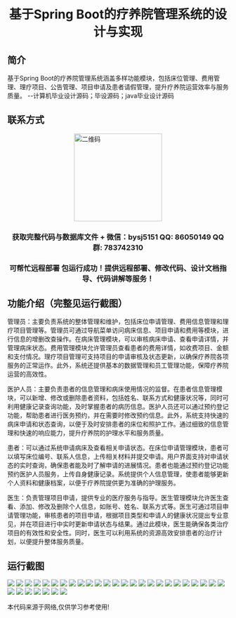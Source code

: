 <p><h1 align="center">基于Spring Boot的疗养院管理系统的设计与实现</h1></p>

## 简介
基于Spring Boot的疗养院管理系统涵盖多样功能模块，包括床位管理、费用管理、理疗项目、公告管理、项目申请及患者请假管理，提升疗养院运营效率与服务质量。    --计算机毕业设计源码；毕设源码；java毕业设计源码


## 联系方式
<img src="https://bs-1329754181.cos.ap-shanghai.myqcloud.com/wx.jpg" alt="二维码" style="display: block; margin: 0 auto;" width="200px">
<p><h3 align="center">获取完整代码与数据库文件 + 微信：bysj5151 QQ: 86050149 QQ群: 783742310</h3></p>
<p><h3 align="center">可帮忙远程部署 包运行成功！提供远程部署、修改代码、设计文档指导、代码讲解等服务！</h3></p>

## 功能介绍（完整见运行截图）
管理员：主要负责系统的整体管理和维护，包括床位申请管理、费用信息管理和理疗项目管理等。管理员可通过导航菜单访问病床信息、项目申请和费用等模块，进行信息的增删改查操作。在病床管理模块，可以审核病床申请、查看申请详情，并管理病床状态。费用管理模块允许管理员查看患者的费用详情，如收费项目、金额和支付情况。理疗项目管理可支持项目的申请审核及状态更新，以确保疗养院各项服务的正常运作。此外，系统还提供基本的数据管理和员工管理功能，保障疗养院运营的高效性。

医护人员：主要负责患者的信息管理和病床使用情况的监督。在患者信息管理模块，可以新增、修改或删除患者资料，包括姓名、联系方式和健康状况等，同时可利用健康记录查询功能，及时掌握患者的病历信息。医护人员还可以通过预约登记功能，帮助患者进行医务预约，并在需要时修改预约信息。此外，系统支持快速的病床申请和状态查询，以便于及时安排患者的床位和照护工作。通过细致的信息管理和快速的响应能力，提升疗养院的护理水平和服务质量。

患者：可以通过系统申请病床及查看相关申请状态。在床位申请管理模块，患者可以填写床位编号、联系人信息，上传相关材料并提交申请。用户界面支持对申请状态的实时查询，确保患者能及时了解申请的进展情况。患者也能通过预约登记功能预约医护人员服务，上传自身健康记录。系统提供个人信息管理，使患者能够更新个人资料和健康档案，以便于疗养院提供更为准确的护理服务。

医生：负责管理项目申请，提供专业的医疗服务与指导。医生管理模块允许医生查看、添加、修改及删除个人信息，如账号、姓名、联系方式等。医生可通过项目申请管理功能，审核患者的项目申请，根据项目类型和申请人的健康状况提出专业意见，并在项目进行中实时更新申请状态与结果。通过此模块，医生能确保各类治疗项目的有效性和安全性。同时，医生可以利用系统的资源高效安排患者的治疗计划，以便提升整体服务质量。


## 运行截图
![](https://bs-1329754181.cos.ap-shanghai.myqcloud.com/spring/NursingHomeManagementSystemDesignAndImplementation/img/001.jpg)
![](https://bs-1329754181.cos.ap-shanghai.myqcloud.com/spring/NursingHomeManagementSystemDesignAndImplementation/img/002.jpg)
![](https://bs-1329754181.cos.ap-shanghai.myqcloud.com/spring/NursingHomeManagementSystemDesignAndImplementation/img/003.jpg)
![](https://bs-1329754181.cos.ap-shanghai.myqcloud.com/spring/NursingHomeManagementSystemDesignAndImplementation/img/004.jpg)
![](https://bs-1329754181.cos.ap-shanghai.myqcloud.com/spring/NursingHomeManagementSystemDesignAndImplementation/img/005.jpg)
![](https://bs-1329754181.cos.ap-shanghai.myqcloud.com/spring/NursingHomeManagementSystemDesignAndImplementation/img/006.jpg)
![](https://bs-1329754181.cos.ap-shanghai.myqcloud.com/spring/NursingHomeManagementSystemDesignAndImplementation/img/007.jpg)
![](https://bs-1329754181.cos.ap-shanghai.myqcloud.com/spring/NursingHomeManagementSystemDesignAndImplementation/img/008.jpg)
![](https://bs-1329754181.cos.ap-shanghai.myqcloud.com/spring/NursingHomeManagementSystemDesignAndImplementation/img/009.jpg)
![](https://bs-1329754181.cos.ap-shanghai.myqcloud.com/spring/NursingHomeManagementSystemDesignAndImplementation/img/010.jpg)
![](https://bs-1329754181.cos.ap-shanghai.myqcloud.com/spring/NursingHomeManagementSystemDesignAndImplementation/img/011.jpg)
![](https://bs-1329754181.cos.ap-shanghai.myqcloud.com/spring/NursingHomeManagementSystemDesignAndImplementation/img/012.jpg)
![](https://bs-1329754181.cos.ap-shanghai.myqcloud.com/spring/NursingHomeManagementSystemDesignAndImplementation/img/013.jpg)
![](https://bs-1329754181.cos.ap-shanghai.myqcloud.com/spring/NursingHomeManagementSystemDesignAndImplementation/img/014.jpg)
![](https://bs-1329754181.cos.ap-shanghai.myqcloud.com/spring/NursingHomeManagementSystemDesignAndImplementation/img/015.jpg)
![](https://bs-1329754181.cos.ap-shanghai.myqcloud.com/spring/NursingHomeManagementSystemDesignAndImplementation/img/016.jpg)
![](https://bs-1329754181.cos.ap-shanghai.myqcloud.com/spring/NursingHomeManagementSystemDesignAndImplementation/img/017.jpg)
![](https://bs-1329754181.cos.ap-shanghai.myqcloud.com/spring/NursingHomeManagementSystemDesignAndImplementation/img/018.jpg)
![](https://bs-1329754181.cos.ap-shanghai.myqcloud.com/spring/NursingHomeManagementSystemDesignAndImplementation/img/019.jpg)
![](https://bs-1329754181.cos.ap-shanghai.myqcloud.com/spring/NursingHomeManagementSystemDesignAndImplementation/img/020.jpg)
![](https://bs-1329754181.cos.ap-shanghai.myqcloud.com/spring/NursingHomeManagementSystemDesignAndImplementation/img/021.jpg)
![](https://bs-1329754181.cos.ap-shanghai.myqcloud.com/spring/NursingHomeManagementSystemDesignAndImplementation/img/022.jpg)
![](https://bs-1329754181.cos.ap-shanghai.myqcloud.com/spring/NursingHomeManagementSystemDesignAndImplementation/img/023.jpg)
![](https://bs-1329754181.cos.ap-shanghai.myqcloud.com/spring/NursingHomeManagementSystemDesignAndImplementation/img/024.jpg)
![](https://bs-1329754181.cos.ap-shanghai.myqcloud.com/spring/NursingHomeManagementSystemDesignAndImplementation/img/025.jpg)
![](https://bs-1329754181.cos.ap-shanghai.myqcloud.com/spring/NursingHomeManagementSystemDesignAndImplementation/img/026.jpg)
![](https://bs-1329754181.cos.ap-shanghai.myqcloud.com/spring/NursingHomeManagementSystemDesignAndImplementation/img/027.jpg)
![](https://bs-1329754181.cos.ap-shanghai.myqcloud.com/spring/NursingHomeManagementSystemDesignAndImplementation/img/028.jpg)
![](https://bs-1329754181.cos.ap-shanghai.myqcloud.com/spring/NursingHomeManagementSystemDesignAndImplementation/img/029.jpg)
![](https://bs-1329754181.cos.ap-shanghai.myqcloud.com/spring/NursingHomeManagementSystemDesignAndImplementation/img/030.jpg)
![](https://bs-1329754181.cos.ap-shanghai.myqcloud.com/spring/NursingHomeManagementSystemDesignAndImplementation/img/031.jpg)
![](https://bs-1329754181.cos.ap-shanghai.myqcloud.com/spring/NursingHomeManagementSystemDesignAndImplementation/img/032.jpg)

<p>本代码来源于网络,仅供学习参考使用!</p>
